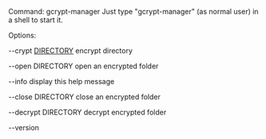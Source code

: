 Command: gcrypt-manager
Just type "gcrypt-manager" (as normal user) in a shell to start it.


Options:

--crypt [DIRECTORY](DIRECTORY.md)         encrypt directory

--open DIRECTORY            open an encrypted folder

--info                      display this help message

--close DIRECTORY           close an encrypted folder

--decrypt DIRECTORY         decrypt encrypted folder

--version